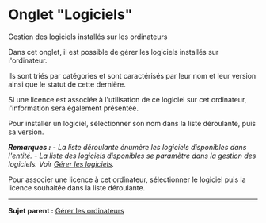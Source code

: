 Onglet "Logiciels"
==================

Gestion des logiciels installés sur les ordinateurs

Dans cet onglet, il est possible de gérer les logiciels installés sur l'ordinateur.

Ils sont triés par catégories et sont caractérisés par leur nom et leur version ainsi que le statut de cette dernière.

Si une licence est associée à l'utilisation de ce logiciel sur cet ordinateur, l'information sera également présentée.

Pour installer un logiciel, sélectionner son nom dans la liste déroulante, puis sa version.

***Remarques :*** 
*- La liste déroulante énumère les logiciels disponibles dans l'entité.*
*- La liste des logiciels disponibles se paramètre dans la gestion des logiciels. Voir [*Gérer les logiciels*](inventory_software.html "Les logiciels se gèrent depuis le menu Parc > Logiciel").*

Pour associer une licence à cet ordinateur, sélectionner le logiciel puis la licence souhaitée dans la liste déroulante.

----------
**Sujet parent :** [Gérer les ordinateurs](index.php?fr/03_Module_Parc/04_Gérer_les_ordinateurs/01_Gérer_les_ordinateurs.md "Les ordinateurs se gèrent depuis le menu Parc > Ordinateurs")
